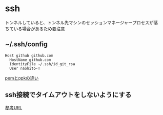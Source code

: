 # ssh

トンネルしていると、トンネル先マシンのセッションマネージャープロセスが落ちている場合があるため要注意

## ~/.ssh/config

```config
Host github github.com
  HostName github.com
  IdentityFile ~/.ssh/id_git_rsa
  User naohito-T
```

[pemとppkの違い](https://zenn.dev/osai/articles/3941f2d1de94f0)


## ssh接続でタイムアウトをしないようにする

[参考URL](https://gist.github.com/toyokawah/ea3270eeaf03d612349ab91670e53f7e)